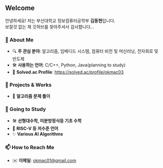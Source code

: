 ## Welcome

안녕하세요! 저는 부산대학교 정보컴퓨터공학부 **김동현**입니다.  
보잘것 없는 제 깃허브를 찾아주셔서 감사합니다...

### 🚀 About Me  
- 🔍 **주 관심 분야**: 알고리즘, 임베디드 시스템, 컴퓨터 비전 및 머신러닝, 전자회로 및 반도체
- 🛠️ **사용하는 언어**:  C/C++, Python, Java(planning to study)
- 🌱 **Solved.ac Profile**: https://solved.ac/profile/okmac03
  
### 📌 Projects & Works
- 🔢 **알고리즘 문제 풀이**

### 🎯 Going to Study
- 🛠️ **선형대수학, 미분방정식등 기초 수학**
- 📡 **RISC-V 등 저수준 언어**
- ✨ **Various AI Algorithms**
  
### 📫 How to Reach Me  
- ✉️ **이메일**: okmac01@gmail.com
